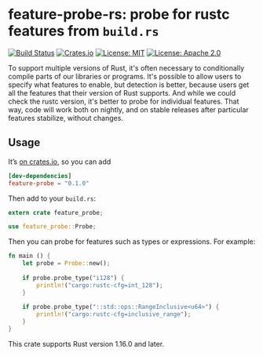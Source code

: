# feature-probe-rs: probe for rustc features from `build.rs`

[![Build Status](https://travis-ci.org/tov/feature-probe-rs.svg?branch=master)](https://travis-ci.org/tov/feature-probe-rs)
[![Crates.io](https://img.shields.io/crates/v/feature-probe.svg?maxAge=2592000)](https://crates.io/crates/feature-probe)
[![License: MIT](https://img.shields.io/badge/license-MIT-blue.svg)](LICENSE-MIT)
[![License: Apache 2.0](https://img.shields.io/badge/license-Apache_2.0-blue.svg)](LICENSE-APACHE)

To support multiple versions of Rust, it's often necessary to conditionally
compile parts of our libraries or programs. It's possible to allow users to
specify what features to enable, but detection is better, because users get
all the features that their version of Rust supports. And while we could check
the rustc version, it's better to probe for individual features. That way,
code will work both on nightly, and on stable releases after particular features
stabilize, without changes.

## Usage

It’s [on crates.io](https://crates.io/crates/feature-probe), so you can add

```toml
[dev-dependencies]
feature-probe = "0.1.0"
```

Then add to your `build.rs`:

```rust
extern crate feature_probe;

use feature_probe::Probe;
```

Then you can probe for features such as types or expressions. For example:

```rust
fn main () {
    let probe = Probe::new();
    
    if probe.probe_type("i128") {
        println!("cargo:rustc-cfg=int_128");
    }
    
    if probe.probe_type("::std::ops::RangeInclusive<u64>") {
        println!("cargo:rustc-cfg=inclusive_range");
    }
}
```

This crate supports Rust version 1.16.0 and later.
